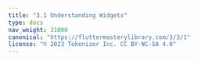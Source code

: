 ```yaml
---
title: "3.1 Understanding Widgets"
type: docs
nav_weight: 31000
canonical: "https://fluttermasterylibrary.com/3/3/1"
license: "© 2023 Tokenizer Inc. CC BY-NC-SA 4.0"
---
```

